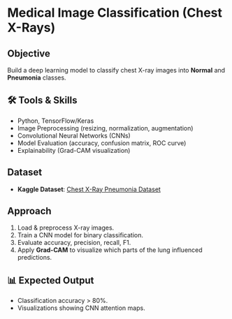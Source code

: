 # Medical Image Classification (Chest X-Rays)

##  Objective
Build a deep learning model to classify chest X-ray images into **Normal** and **Pneumonia** classes.

## 🛠 Tools & Skills
- Python, TensorFlow/Keras
- Image Preprocessing (resizing, normalization, augmentation)
- Convolutional Neural Networks (CNNs)
- Model Evaluation (accuracy, confusion matrix, ROC curve)
- Explainability (Grad-CAM visualization)

##  Dataset
- **Kaggle Dataset**: [Chest X-Ray Pneumonia Dataset](https://www.kaggle.com/paultimothymooney/chest-xray-pneumonia)

##  Approach
1. Load & preprocess X-ray images.
2. Train a CNN model for binary classification.
3. Evaluate accuracy, precision, recall, F1.
4. Apply **Grad-CAM** to visualize which parts of the lung influenced predictions.

## 📊 Expected Output
- Classification accuracy > 80%.
- Visualizations showing CNN attention maps.

